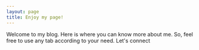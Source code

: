 ```yaml
---
layout: page
title: Enjoy my page!
---
```


Welcome to my blog. 
Here is where you can know more about me. So, feel free to use any tab according to your need.
Let's connect
